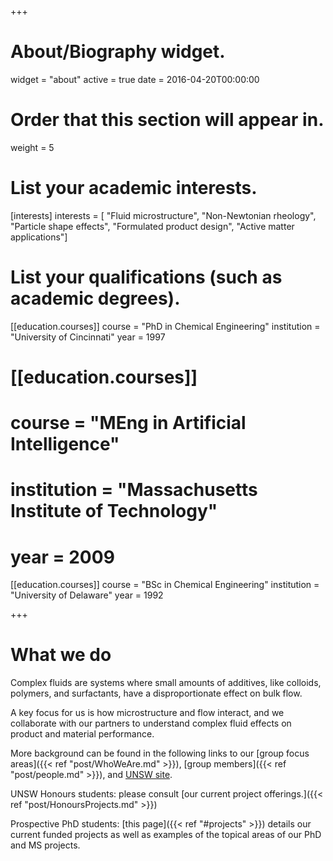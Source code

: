 +++
# About/Biography widget.
widget = "about"
active = true
date = 2016-04-20T00:00:00

# Order that this section will appear in.
weight = 5

# List your academic interests.
[interests]
  interests = [
    "Fluid microstructure",
    "Non-Newtonian rheology",
    "Particle shape effects",
    "Formulated product design",
    "Active matter applications"]

# List your qualifications (such as academic degrees).
 [[education.courses]]
  course = "PhD in Chemical Engineering"
  institution = "University of Cincinnati"
  year = 1997

# [[education.courses]]
#  course = "MEng in Artificial Intelligence"
#  institution = "Massachusetts Institute of Technology"
#  year = 2009

 [[education.courses]]
  course = "BSc in Chemical Engineering"
  institution = "University of Delaware"
  year = 1992
 
+++

# What we do

Complex fluids are systems where small amounts of additives, like colloids, polymers, and surfactants, have a disproportionate effect on bulk flow.

A key focus for us is how microstructure and flow interact, and we collaborate with our partners to understand complex fluid effects on product and material performance.

More background can be found in the following links to our [group focus areas]({{< ref "post/WhoWeAre.md" >}}), [group members]({{< ref "post/people.md" >}}), and [UNSW site](https://research.unsw.edu.au/people/associate-professor-patrick-spicer).

UNSW Honours students: please consult [our current project offerings.]({{< ref "post/HonoursProjects.md" >}}) 

Prospective PhD students: [this page]({{< ref "#projects" >}}) details our current funded projects as well as examples of the topical areas of our PhD and MS projects.
